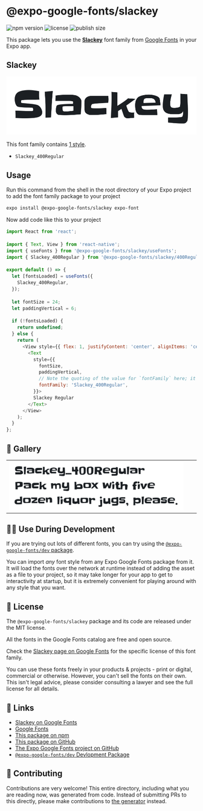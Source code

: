 # @expo-google-fonts/slackey

![npm version](https://flat.badgen.net/npm/v/@expo-google-fonts/slackey)
![license](https://flat.badgen.net/github/license/expo/google-fonts)
![publish size](https://flat.badgen.net/packagephobia/install/@expo-google-fonts/slackey)

This package lets you use the [**Slackey**](https://fonts.google.com/specimen/Slackey) font family from [Google Fonts](https://fonts.google.com/) in your Expo app.

## Slackey

![Slackey](./font-family.png)

This font family contains [1 style](#-gallery).

- `Slackey_400Regular`

## Usage

Run this command from the shell in the root directory of your Expo project to add the font family package to your project
```sh
expo install @expo-google-fonts/slackey expo-font
```

Now add code like this to your project
```js
import React from 'react';

import { Text, View } from 'react-native';
import { useFonts } from '@expo-google-fonts/slackey/useFonts';
import { Slackey_400Regular } from '@expo-google-fonts/slackey/400Regular';

export default () => {
  let [fontsLoaded] = useFonts({
    Slackey_400Regular,
  });

  let fontSize = 24;
  let paddingVertical = 6;

  if (!fontsLoaded) {
    return undefined;
  } else {
    return (
      <View style={{ flex: 1, justifyContent: 'center', alignItems: 'center' }}>
        <Text
          style={{
            fontSize,
            paddingVertical,
            // Note the quoting of the value for `fontFamily` here; it expects a string!
            fontFamily: 'Slackey_400Regular',
          }}>
          Slackey Regular
        </Text>
      </View>
    );
  }
};

```

## 🔡 Gallery


||||
|-|-|-|
|![Slackey_400Regular](.//400Regular/Slackey_400Regular.ttf.png)||||


## 👩‍💻 Use During Development

If you are trying out lots of different fonts, you can try using the [`@expo-google-fonts/dev` package](https://github.com/freeboub/google-fonts/tree/master/font-packages/dev#readme).

You can import *any* font style from any Expo Google Fonts package from it. It will load the fonts
over the network at runtime instead of adding the asset as a file to your project, so it may take longer
for your app to get to interactivity at startup, but it is extremely convenient
for playing around with any style that you want.

## 📖 License

The `@expo-google-fonts/slackey` package and its code are released under the MIT license.

All the fonts in the Google Fonts catalog are free and open source.

Check the [Slackey page on Google Fonts](https://fonts.google.com/specimen/Slackey) for the specific license of this font family.

You can use these fonts freely in your products & projects - print or digital, commercial or otherwise. However, you can't sell the fonts on their own. This isn't legal advice, please consider consulting a lawyer and see the full license for all details.

## 🔗 Links

- [Slackey on Google Fonts](https://fonts.google.com/specimen/Slackey)
- [Google Fonts](https://fonts.google.com/)
- [This package on npm](https://www.npmjs.com/package/@expo-google-fonts/slackey)
- [This package on GitHub](https://github.com/freeboub/google-fonts/tree/master/font-packages/slackey)
- [The Expo Google Fonts project on GitHub](https://github.com/freeboub/google-fonts)
- [`@expo-google-fonts/dev` Devlopment Package](https://github.com/freeboub/google-fonts/tree/master/font-packages/dev)

## 🤝 Contributing

Contributions are very welcome! This entire directory, including what you are reading now, was generated from code. Instead of submitting PRs to this directly, please make contributions to [the generator](https://github.com/freeboub/google-fonts/tree/master/packages/generator) instead.
